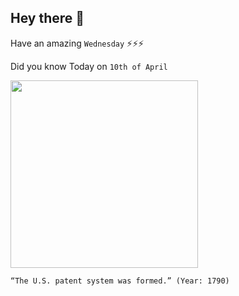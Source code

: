 ## Hey there 👋
Have an amazing `Wednesday` ⚡⚡⚡

Did you know Today on `10th of April`
 
 [<img src="https://mtv-main-assets.mountvernon.org/files/callout/text-image-block-full/image/sml_washingtoncabinet_loc_10098v_crop.jpg" width="300" />](https://www.mountvernon.org/george-washington/the-first-president/patents/#:~:text=2.,a%20system%20to%20grant%20patents.) 
 ```
“The U.S. patent system was formed.” (Year: 1790)
```

